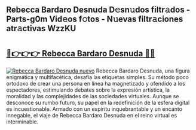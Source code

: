 ## Rebecca Bardaro Desnuda D𝚎sn𝚞dos filtr𝚊dos - Parts-g0m Vid𝚎os f𝚘tos - N𝚞evas filtr𝚊ciones atr𝚊ctivas WzzKU

# <h2><a href="http://mb1bcl.tromn.icu/?c=Rebecca+Bardaro+Desnuda">🔗👉👉👉 Rebecca Bardaro Desnuda 🔗🔗</a></h2>

[![Rebecca Bardaro Desnuda nuevo](https://i.imgur.com/pEAQMta.gif)](http://mb1bcl.tromn.icu/?c=Rebecca+Bardaro+Desnuda)
Rebecca Bardaro Desnuda, una figura enigmática y multifacética, desafía las etiquetas simples. Su método poco ortodoxo de crear una persona en línea ha magnetizado y ofendido a los espectadores, estimulando debates sobre la expresión artística, la moralidad y las complejidades de las sociedades virtuales. Aunque se desconoce su rumbo futuro, su papel en la redefinición de la esfera digital es incuestionable. Armado con un espíritu inquebrantable y un encanto innegable, el viaje de Rebecca Bardaro Desnuda en el reino virtual es interminable.
